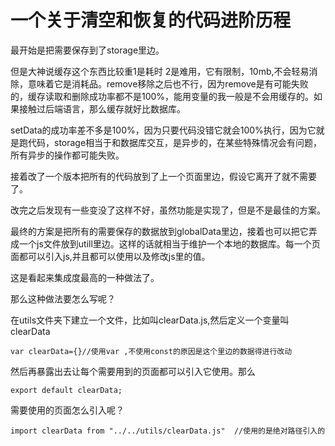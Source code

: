 # 一个关于清空和恢复的代码进阶历程

最开始是把需要保存到了storage里边。

但是大神说缓存这个东西比较重1是耗时 2是难用，它有限制，10mb,不会轻易消除，意味着它是消耗品。remove移除之后也不行，因为remove是有可能失败的，缓存读取和删除成功率都不是100%，能用变量的我一般是不会用缓存的。如果接触过后端语言，那么缓存就好比数据库。

setData的成功率差不多是100%，因为只要代码没错它就会100%执行，因为它就是跑代码，storage相当于和数据库交互，是异步的，在某些特殊情况会有问题，所有异步的操作都可能失败。

接着改了一个版本把所有的代码放到了上一个页面里边，假设它离开了就不需要了。

改完之后发现有一些变没了这样不好，虽然功能是实现了，但是不是最佳的方案。

最终的方案是把所有的需要保存的数据放到globalData里边，接着也可以把它弄成一个js文件放到utill里边。这样的话就相当于维护一个本地的数据库。每一个页面都可以引入js,并且都可以使用以及修改js里的值。

这是看起来集成度最高的一种做法了。

那么这种做法要怎么写呢？

在utils文件夹下建立一个文件，比如叫clearData.js,然后定义一个变量叫clearData

```
var clearData={}//使用var ,不使用const的原因是这个里边的数据得进行改动 
```

然后再暴露出去让每个需要用到的页面都可以引入它使用。那么

```
export default clearData;
```

需要使用的页面怎么引入呢？

```
import clearData from "../../utils/clearData.js"  //使用的是绝对路径引入的
```



